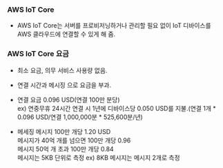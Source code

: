 ### AWS IoT Core
- AWS IoT Core는 서버를 프로비저닝하거나 관리할 필요 없이 IoT 디바이스를 AWS 클라우드에 연결할 수 있게 해 줌.  

### AWS IoT Core 요금
- 최소 요금, 의무 서비스 사용량 없음.
- 연결 시간과 메시징 으로 요금을 부과.
- 연결 요금 
    0.096 USD(연결 100만 분당)  
    ex) 연중무휴 24시간 연결 시 1년에 디바이스당 0.050 USD를 지불.(연결 1개 * 0.096 USD/연결 1,000,000분 * 525,600분/년)

- 메세징
    메시지 100만 개당 1.20 USD  
    메시지가 40억 개를 넘으면 100만 개당 0.96  
    메시지 50억 개 초과 100만 개당 0.84  
    메시지는 5KB 단위로 측정 ex) 8KB 메시지는 메시지 2개로 측정